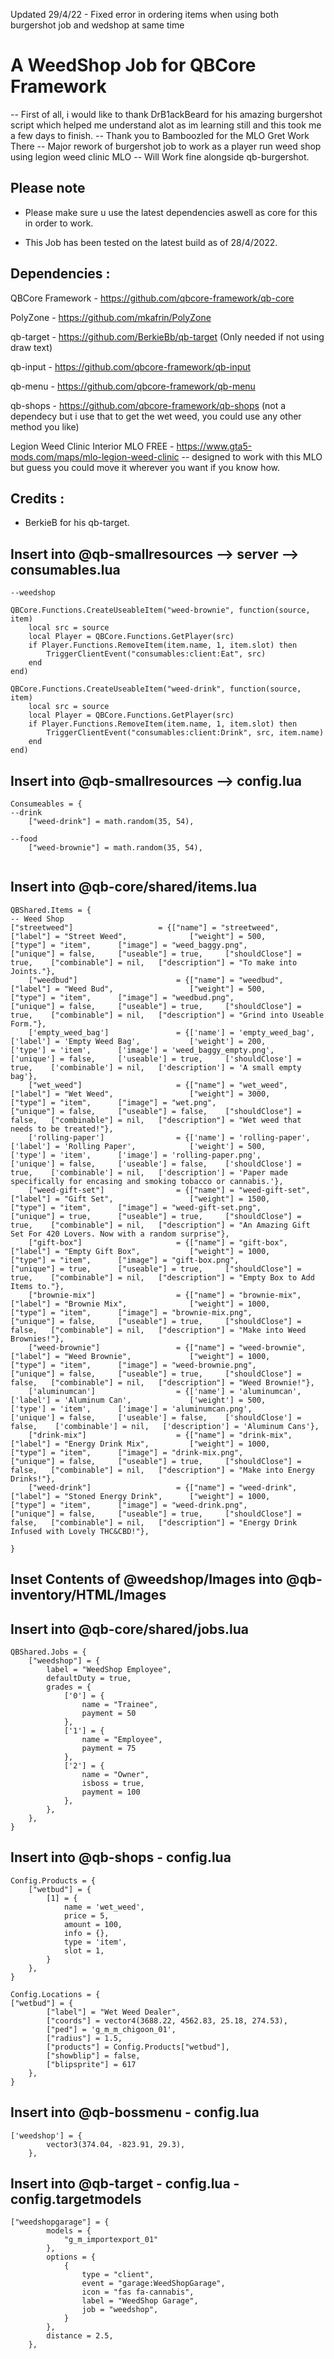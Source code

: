 Updated 29/4/22 - Fixed error in ordering items when using both burgershot job and wedshop at same time


# A WeedShop Job for QBCore Framework

 -- First of all, i would like to thank DrB1ackBeard for his amazing burgershot script which helped me understand alot as im learning still and this took me a few days to finish.
-- Thank you to Bamboozled for the MLO Gret Work There
 -- Major rework of burgershot job to work as a player run weed shop using legion weed clinic MLO
 -- Will Work fine alongside qb-burgershot. 

## Please note

- Please make sure u use the latest dependencies aswell as core for this in order to work.

- This Job has been tested on the latest build as of 28/4/2022.


## Dependencies :

QBCore Framework - https://github.com/qbcore-framework/qb-core

PolyZone - https://github.com/mkafrin/PolyZone

qb-target - https://github.com/BerkieBb/qb-target (Only needed if not using draw text)

qb-input - https://github.com/qbcore-framework/qb-input

qb-menu - https://github.com/qbcore-framework/qb-menu

qb-shops - https://github.com/qbcore-framework/qb-shops (not a dependecy but i use that to get the wet weed, you could use any other method you like)

Legion Weed Clinic Interior MLO FREE - https://www.gta5-mods.com/maps/mlo-legion-weed-clinic -- designed to work with this MLO but guess you could move it wherever you want if you know how.



## Credits : 

- BerkieB for his qb-target.


## Insert into @qb-smallresources --> server --> consumables.lua
```
--weedshop

QBCore.Functions.CreateUseableItem("weed-brownie", function(source, item)
    local src = source
    local Player = QBCore.Functions.GetPlayer(src)
	if Player.Functions.RemoveItem(item.name, 1, item.slot) then
        TriggerClientEvent("consumables:client:Eat", src)
    end
end)

QBCore.Functions.CreateUseableItem("weed-drink", function(source, item)
    local src = source
    local Player = QBCore.Functions.GetPlayer(src)
	if Player.Functions.RemoveItem(item.name, 1, item.slot) then
        TriggerClientEvent("consumables:client:Drink", src, item.name)
    end
end)

```



## Insert into @qb-smallresources --> config.lua
```
Consumeables = {
--drink
    ["weed-drink"] = math.random(35, 54),

--food
    ["weed-brownie"] = math.random(35, 54),
  

```

## Insert into @qb-core/shared/items.lua 

```
QBShared.Items = {
-- Weed Shop
["streetweed"] 			    	 = {["name"] = "streetweed", 			    	["label"] = "Street Weed", 		    	["weight"] = 500, 		["type"] = "item", 		["image"] = "weed_baggy.png",       	["unique"] = false, 	["useable"] = true, 	["shouldClose"] = true,    ["combinable"] = nil,   ["description"] = "To make into Joints."},
	["weedbud"] 			    	 = {["name"] = "weedbud", 			        	["label"] = "Weed Bud", 		    	["weight"] = 500, 		["type"] = "item", 		["image"] = "weedbud.png",           	["unique"] = false, 	["useable"] = true, 	["shouldClose"] = true,    ["combinable"] = nil,   ["description"] = "Grind into Useable Form."},
	['empty_weed_bag'] 				 = {['name'] = 'empty_weed_bag', 			    ['label'] = 'Empty Weed Bag', 			['weight'] = 200, 		['type'] = 'item', 		['image'] = 'weed_baggy_empty.png', 	['unique'] = false, 	['useable'] = true, 	['shouldClose'] = true,	   ['combinable'] = nil,   ['description'] = 'A small empty bag'},
	["wet_weed"] 		 	 	 	 = {["name"] = "wet_weed",           			["label"] = "Wet Weed",	 		    	["weight"] = 3000, 		["type"] = "item", 		["image"] = "wet.png", 		        	["unique"] = false, 	["useable"] = false, 	["shouldClose"] = false,   ["combinable"] = nil,   ["description"] = "Wet weed that needs to be treated!"},
    ['rolling-paper'] 			 	 = {['name'] = 'rolling-paper', 			  	['label'] = 'Rolling Paper', 			['weight'] = 500, 		['type'] = 'item', 		['image'] = 'rolling-paper.png', 		['unique'] = false, 	['useable'] = false, 	['shouldClose'] = true,	   ['combinable'] = nil,   ['description'] = 'Paper made specifically for encasing and smoking tobacco or cannabis.'},
	["weed-gift-set"] 		 	     = {["name"] = "weed-gift-set", 		    	["label"] = "Gift Set", 		    	["weight"] = 1500, 		["type"] = "item", 		["image"] = "weed-gift-set.png", 	    ["unique"] = true, 	    ["useable"] = true, 	["shouldClose"] = true,    ["combinable"] = nil,   ["description"] = "An Amazing Gift Set For 420 Lovers. Now with a random surprise"},
	["gift-box"] 			     	 = {["name"] = "gift-box", 			        	["label"] = "Empty Gift Box", 		   	["weight"] = 1000, 		["type"] = "item", 		["image"] = "gift-box.png",          	["unique"] = true, 	    ["useable"] = true, 	["shouldClose"] = true,    ["combinable"] = nil,   ["description"] = "Empty Box to Add Items to."},
	["brownie-mix"] 		 	 	 = {["name"] = "brownie-mix",           		["label"] = "Brownie Mix",	 		   	["weight"] = 1000, 		["type"] = "item", 		["image"] = "brownie-mix.png", 	    	["unique"] = false, 	["useable"] = true, 	["shouldClose"] = false,   ["combinable"] = nil,   ["description"] = "Make into Weed Brownies!"},
    ["weed-brownie"] 		 	 	 = {["name"] = "weed-brownie",           		["label"] = "Weed Brownie",	 		   	["weight"] = 1000, 		["type"] = "item", 		["image"] = "weed-brownie.png", 	   	["unique"] = false, 	["useable"] = true, 	["shouldClose"] = false,   ["combinable"] = nil,   ["description"] = "Weed Brownie!"},
    ['aluminumcan'] 				 = {['name'] = 'aluminumcan', 			  	  	['label'] = 'Aluminum Can', 			['weight'] = 500, 		['type'] = 'item', 		['image'] = 'aluminumcan.png', 			['unique'] = false, 	['useable'] = false, 	['shouldClose'] = false,	['combinable'] = nil,   ['description'] = 'Aluminum Cans'},
	["drink-mix"] 		 	    	 = {["name"] = "drink-mix",              		["label"] = "Energy Drink Mix",	 	   	["weight"] = 1000, 		["type"] = "item", 		["image"] = "drink-mix.png", 	    	["unique"] = false, 	["useable"] = true, 	["shouldClose"] = false,   ["combinable"] = nil,   ["description"] = "Make into Energy Drinks!"},
    ["weed-drink"] 		 	    	 = {["name"] = "weed-drink",           	    	["label"] = "Stoned Energy Drink",	   	["weight"] = 1000, 		["type"] = "item", 		["image"] = "weed-drink.png", 	    	["unique"] = false, 	["useable"] = true, 	["shouldClose"] = false,   ["combinable"] = nil,   ["description"] = "Energy Drink Infused with Lovely THC&CBD!"},
    
}

```

## Inset Contents of @weedshop/Images into @qb-inventory/HTML/Images


## Insert into @qb-core/shared/jobs.lua 
```
QBShared.Jobs = {
    ["weedshop"] = {
		label = "WeedShop Employee",
		defaultDuty = true,
		grades = {
            ['0'] = {
                name = "Trainee",
                payment = 50
            },
			['1'] = {
                name = "Employee",
                payment = 75
            },
			['2'] = {
                name = "Owner",
                isboss = true,
                payment = 100
            },
        },
	},
}		
```

## Insert into @qb-shops - config.lua
```
Config.Products = {
    ["wetbud"] = {
        [1] = {
            name = 'wet_weed',
            price = 5,
            amount = 100,
            info = {},
            type = 'item',
            slot = 1,
        }
    },
}

Config.Locations = {
["wetbud"] = {
        ["label"] = "Wet Weed Dealer",
        ["coords"] = vector4(3688.22, 4562.83, 25.18, 274.53),
        ["ped"] = 'g_m_m_chigoon_01',
        ["radius"] = 1.5,
        ["products"] = Config.Products["wetbud"],
        ["showblip"] = false,
        ["blipsprite"] = 617
    },
}
```
## Insert into @qb-bossmenu - config.lua
```
['weedshop'] = {
        vector3(374.04, -823.91, 29.3),
    },
```

## Insert into @qb-target - config.lua - config.targetmodels
``` 
["weedshopgarage"] = {
		models = {
			"g_m_importexport_01"
		},
		options = {
			{
				type = "client",
				event = "garage:WeedShopGarage",
				icon = "fas fa-cannabis",
				label = "WeedShop Garage",
				job = "weedshop",
			}
		},
		distance = 2.5,
	},

```
